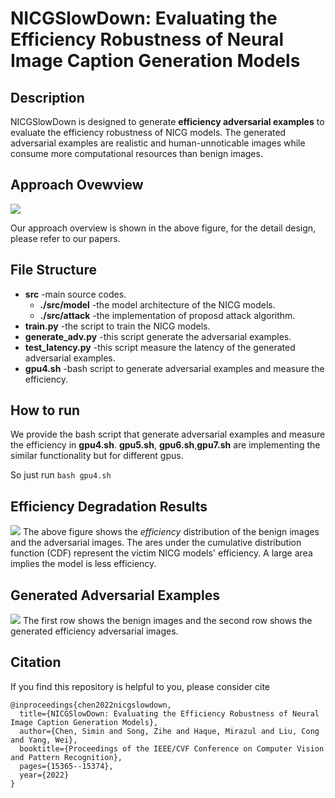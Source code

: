 # NICGSlowDown: Evaluating the Efficiency Robustness of Neural Image Caption Generation Models

## Description

NICGSlowDown is designed to generate  **efficiency adversarial examples** to evaluate the efficiency robustness of NICG models.
The generated adversarial examples are realistic and human-unnoticable images while consume more computational resources than benign images.



## Approach Ovewview
![](https://github.com/SeekingDream/NICGSlowDown/blob/main/fig/0001.jpg)

Our approach overview is shown in the above figure, for the detail design, please refer to our papers.


## File Structure
* **src** -main source codes.
  * **./src/model** -the model architecture of the NICG models.
  * **./src/attack** -the implementation of proposd attack algorithm.
* **train.py** -the script to train the NICG models.
* **generate_adv.py** -this script generate the adversarial examples.
* **test_latency.py** -this script measure the latency of the generated adversarial examples.
* **gpu4.sh** -bash script to generate adversarial examples and measure the efficiency.


## How to run
We provide the bash script that generate adversarial examples and measure the efficiency in **gpu4.sh**. **gpu5.sh**, **gpu6.sh**,**gpu7.sh** are implementing the similar functionality but for different gpus. 

 So just run `bash gpu4.sh`


## Efficiency Degradation Results
![](https://github.com/anonymousGithub2022/1/blob/main/fig/res.jpg)
The above figure shows the *efficiency* distribution of the benign images and the adversarial images. The ares under the cumulative distribution function (CDF) represent the victim NICG models' efficiency. A large area implies the model is less efficiency.


## Generated Adversarial Examples

![](https://github.com/anonymousGithub2022/1/blob/main/fig/0001%202.jpg)
The first row shows the benign images and the second row shows the generated efficiency adversarial images.




## Citation

If you find this repository is helpful to you, please consider cite 
````
@inproceedings{chen2022nicgslowdown,
  title={NICGSlowDown: Evaluating the Efficiency Robustness of Neural Image Caption Generation Models},
  author={Chen, Simin and Song, Zihe and Haque, Mirazul and Liu, Cong and Yang, Wei},
  booktitle={Proceedings of the IEEE/CVF Conference on Computer Vision and Pattern Recognition},
  pages={15365--15374},
  year={2022}
}
````



